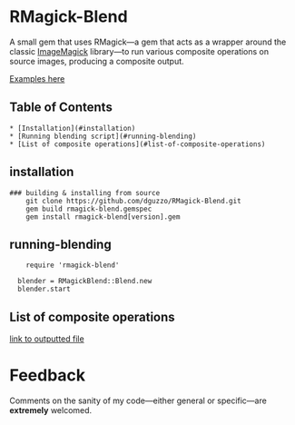 # RMagick-Blend

A small gem that uses RMagick—a gem that acts as a wrapper around the classic [ImageMagick](http://www.imagemagick.org/) library—to run various composite operations on source images, producing a composite output.

[Examples here](http://www.flickr.com/photos/dominicotine/collections/72157633447005928/)

## Table of Contents
    * [Installation](#installation)
    * [Running blending script](#running-blending)
    * [List of composite operations](#list-of-composite-operations)
   
## installation
    ### building & installing from source
        git clone https://github.com/dguzzo/RMagick-Blend.git
        gem build rmagick-blend.gemspec
        gem install rmagick-blend[version].gem
        
## running-blending
	    require 'rmagick-blend'

      blender = RMagickBlend::Blend.new
      blender.start
		
## List of composite operations
[link to outputted file](all_ops.txt)

# Feedback
Comments on the sanity of my code—either general or specific—are **extremely** welcomed.
